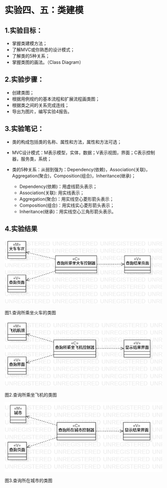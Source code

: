 # 实验四、五：类建模

## 1.实验目标：
- 掌握类建模方法；
- 了解MVC或你熟悉的设计模式；
- 了解类的5种关系；
- 掌握类图的画法。（Class Diagram）

## 2.实验步骤：
- 创建类图；
- 根据用例规约的基本流程和扩展流程画类图；
- 根据类之间的关系完成连线；
- 导出为图片，编写实验4报告。

## 3.实验笔记：
- 类的构成包括类的名称、属性和方法，属性和方法可选；
- MVC设计模式：M表示模型，实体，数据；V表示视图，界面；C表示控制器，服务类，系统；
- 类的5种关系：从弱到强为：Dependency(依赖)，Association(关联)，Aggregation(聚合)，Composition(组合)，Inheritance(继承)；

    - Dependency(依赖)：用虚线箭头表示；
    - Association(关联): 用实线表示；
    - Aggregation(聚合)：用实线空心菱形箭头表示；
    - Composition(组合)：用实线实心菱形箭头表示；
    - Inheritance(继承)：用实线空心三角形箭头表示。
    
## 4.实验结果
![类图1](./ClassDiagram1.png)

图1.查询所乘坐火车的类图

![类图2](./ClassDiagram2.png)

图2.查询所乘坐飞机的类图

![类图3](./ClassDiagram3.png)

图3.查询所在城市的类图
